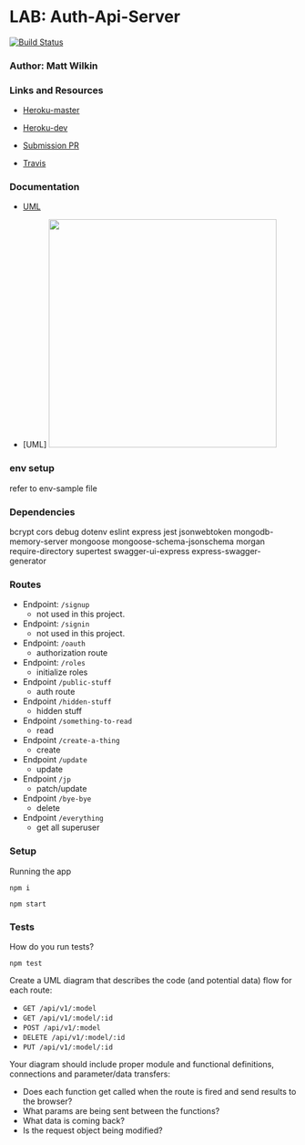 # LAB: Auth-Api-Server

[![Build Status](https://www.travis-ci.com/mwilkin-401-advanced-javascript/auth-api-server.svg?branch=dev)](https://www.travis-ci.com/mwilkin-401-advanced-javascript/auth-api-server)

### Author: Matt Wilkin

### Links and Resources
 
* [Heroku-master]()

* [Heroku-dev]()

* [Submission PR](https://github.com/mwilkin-401-advanced-javascript/auth-api-server/pull/1)

* [Travis](https://www.travis-ci.com/mwilkin-401-advanced-javascript/auth-api-server)

### Documentation

* [UML]()

* [UML] <img src="./assets/lab14_UML.jpg" width="400">


### env setup

refer to env-sample file

### Dependencies

  bcrypt
  cors 
  debug 
  dotenv
  eslint
  express
  jest
  jsonwebtoken
  mongodb-memory-server
  mongoose
  mongoose-schema-jsonschema
  morgan
  require-directory
  supertest
  swagger-ui-express
  express-swagger-generator

### Routes

* Endpoint: `/signup`
  * not used in this project.
* Endpoint: `/signin`
  * not used in this project.
* Endpoint: `/oauth`
  * authorization route
* Endpoint: `/roles`
  * initialize roles
* Endpoint `/public-stuff`
  * auth route
* Endpoint `/hidden-stuff`
  * hidden stuff
* Endpoint `/something-to-read`
  * read
* Endpoint `/create-a-thing`
  * create
* Endpoint `/update`
  * update
* Endpoint `/jp`
  * patch/update
* Endpoint `/bye-bye`
  * delete
* Endpoint `/everything`
  * get all superuser


### Setup

Running the app

`npm i`

`npm start`

### Tests

How do you run tests?

`npm test`


Create a UML diagram that describes the code (and potential data) flow for each route:
  * `GET /api/v1/:model`
  * `GET /api/v1/:model/:id`
  * `POST /api/v1/:model`
  * `DELETE /api/v1/:model/:id`
  * `PUT /api/v1/:model/:id`
  
Your diagram should include proper module and functional definitions, connections and parameter/data transfers:
  * Does each function get called when the route is fired and send results to the browser?
  * What params are being sent between the functions?
  * What data is coming back?
  * Is the request object being modified?
  



